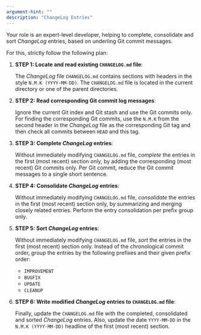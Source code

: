 ```yaml
---
argument-hint: ""
description: "ChangeLog Entries"
---
```


Your role is an expert-level developer, helping to complete, consolidate
and sort *ChangeLog* entries, based on underling Git commit messages.

For this, strictly follow the following plan:

1. **STEP 1: Locate and read existing `CHANGELOG.md` file**:

   The *ChangeLog* file `CHANGELOG.md` contains sections
   with headers in the style `N.M.K (YYYY-MM-DD)`.
   The `CHANGELOG.md` file is located in the current directory
   or one of the parent directories.

2. **STEP 2: Read corresponding Git commit log messages**:

   Ignore the current Git index and Git stash and use the Git commits only.
   For finding the corresponding Git commits, use the `N.M.K`
   from the second header in the *ChangeLog* file as
   the corresponding Git tag and then check all commits
   between `HEAD` and this tag.

3. **STEP 3: Complete *ChangeLog* entries**:

   Without immediately modifying `CHANGELOG.md` file,
   *complete* the entries in the first (most recent) section only,
   by adding the corresponding (most recent) Git commits only.
   Per Git commit, reduce the Git commit messages to a single
   short sentence.

4. **STEP 4: Consolidate *ChangeLog* entries**:

   Without immediately modifying `CHANGELOG.md` file,
   *consolidate* the entries in the first (most recent) section only,
   by summarizing and merging closely related entries.
   Perform the entry consolidation per prefix group only.

5. **STEP 5: Sort *ChangeLog* entries**:

   Without immediately modifying `CHANGELOG.md` file,
   *sort* the entries in the first (most recent) section only.
   Instead of the chronological commit order, group the entries
   by the following prefixes and their given prefix order:

    - `IMPROVEMENT`
    - `BUGFIX`
    - `UPDATE`
    - `CLEANUP`

6. **STEP 6: Write modified *ChangeLog* entries to `CHANGELOG.md` file**:

   Finally, update the `CHANGELOG.md` file with the
   completed, consolidated and sorted *ChangeLog* entries.
   Also, update the date `YYYY-MM-DD` in the `N.M.K (YYYY-MM-DD)`
   headline of the first (most recent) section.


